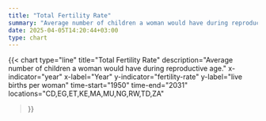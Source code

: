 ```yaml
---
title: "Total Fertility Rate"
summary: "Average number of children a woman would have during reproductive age"
date: 2025-04-05T14:20:44+03:00
type: chart
---
```


{{< chart
    type="line"
    title="Total Fertility Rate"
    description="Average number of children a woman would have during reproductive age."
    x-indicator="year"
    x-label="Year"
    y-indicator="fertility-rate"
    y-label="live births per woman"
    time-start="1950"
    time-end="2031"
    locations="CD,EG,ET,KE,MA,MU,NG,RW,TD,ZA"
>}}
